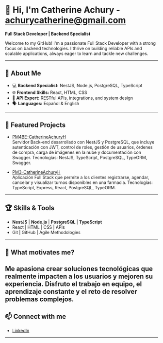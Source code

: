 # 👋 Hi, I'm Catherine Achury - achurycatherine@gmail.com

**Full Stack Developer | Backend Specialist**

Welcome to my GitHub! I'm a passionate Full Stack Developer with a strong focus on backend technologies. I thrive on building reliable APIs and scalable applications, always eager to learn and tackle new challenges.

---

## 🚀 About Me

- 💻 **Backend Specialist:** NestJS, Node.js, PostgreSQL, TypeScript
- 🌐 **Frontend Skills:** React, HTML, CSS
- 🔗 **API Expert:** RESTful APIs, integrations, and system design
- 🗣️ **Languages:** Español & English

---

## 📌 Featured Projects  

- [PM4BE-CatherineAchuryH](https://github.com/pi-rym/PM4BE-CatherineAchuryH)  
  Servidor Back-end desarrollado con NestJS y PostgreSQL, que incluye autenticación con JWT, control de roles, gestión de usuarios, órdenes de compra,
  carga de imágenes en   la nube y documentación con Swagger.
  Tecnologías: NestJS, TypeScript, PostgreSQL, TypeORM, Swagger.

- [PM3-CatherineAchuryH](https://github.com/pi-rym/PM3-CatherineAchuryH)  
  Aplicación Full Stack que permite a los clientes registrarse, agendar, cancelar y visualizar turnos disponibles en una farmacia.
  Tecnologías: TypeScript, Express, React, PostgreSQL, TypeORM.

---

## 🏆 Skills & Tools

- **NestJS** | **Node.js** | **PostgreSQL** | **TypeScript**
- React | HTML | CSS | APIs
- Git | GitHub | Agile Methodologies

---

## 🌱 What motivates me?

Me apasiona crear soluciones tecnológicas que realmente impacten a los usuarios y mejoren su experiencia. Disfruto el trabajo en equipo, el aprendizaje constante y el reto de resolver problemas complejos.
---

## 📫 Connect with me

- [LinkedIn](https://www.linkedin.com/in/catherine-achury-368040382/)

---

<!--
¡Gracias por visitar mi perfil! Si quieres colaborar en un proyecto o simplemente conectar, no dudes en contactarme.
-->
